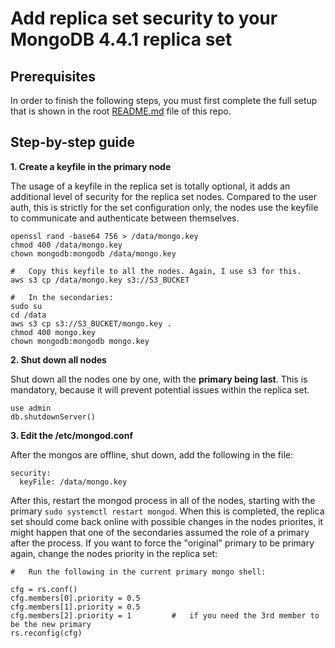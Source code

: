 # Add replica set security to your MongoDB 4.4.1 replica set

## Prerequisites

In order to finish the following steps, you must first complete the full setup that is shown in the root [README.md](https://github.com/antonioned/mongodb-step-by-step/blob/main/README.md) file of this repo.

## Step-by-step guide

**1. Create a keyfile in the primary node**

The usage of a keyfile in the replica set is totally optional, it adds an additional level of security for the replica set nodes. Compared to the user auth, this is strictly for the set configuration only, the nodes use the keyfile to communicate and authenticate between themselves.

```
openssl rand -base64 756 > /data/mongo.key
chmod 400 /data/mongo.key
chown mongodb:mongodb /data/mongo.key

#   Copy this keyfile to all the nodes. Again, I use s3 for this.
aws s3 cp /data/mongo.key s3://S3_BUCKET

#   In the secondaries:
sudo su
cd /data
aws s3 cp s3://S3_BUCKET/mongo.key .
chmod 400 mongo.key
chown mongodb:mongodb mongo.key
```

**2. Shut down all nodes**

Shut down all the nodes one by one, with the **primary being last**. This is mandatory, because it will prevent potential issues within the replica set.

```
use admin
db.shutdownServer()
```

**3. Edit the /etc/mongod.conf**

After the mongos are offline, shut down, add the following in the file:

```
security:
  keyFile: /data/mongo.key
```
After this, restart the mongod process in all of the nodes, starting with the primary `sudo systemctl restart mongod`.
When this is completed, the replica set should come back online with possible changes in the nodes priorites, it might happen that one of the secondaries assumed the role of a primary after the process. If you want to force the "original" primary to be primary again, change the nodes priority in the replica set:

```
#   Run the following in the current primary mongo shell:

cfg = rs.conf()
cfg.members[0].priority = 0.5
cfg.members[1].priority = 0.5
cfg.members[2].priority = 1         #   if you need the 3rd member to be the new primary
rs.reconfig(cfg)
```